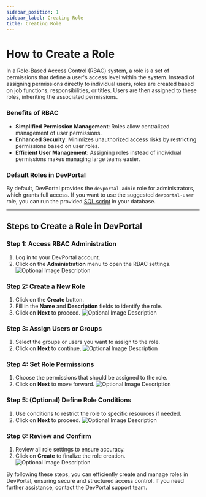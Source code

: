 ```yaml
---
sidebar_position: 1
sidebar_label: Creating Role
title: Creating Role
---
```


# How to Create a Role

In a Role-Based Access Control (RBAC) system, a role is a set of permissions that define a user's access level within the system. Instead of assigning permissions directly to individual users, roles are created based on job functions, responsibilities, or titles. Users are then assigned to these roles, inheriting the associated permissions.

### Benefits of RBAC

- **Simplified Permission Management**: Roles allow centralized management of user permissions.
- **Enhanced Security**: Minimizes unauthorized access risks by restricting permissions based on user roles.
- **Efficient User Management**: Assigning roles instead of individual permissions makes managing large teams easier.

### Default Roles in DevPortal

By default, DevPortal provides the `devportal-admin` role for administrators, which grants full access. If you want to use the suggested `devportal-user` role, you can run the provided [SQL script](https://raw.githubusercontent.com/veecode-platform/support/gh-pages/references/devportal/rbac-user-default-role.sql) in your database.

---

## Steps to Create a Role in DevPortal

### Step 1: Access RBAC Administration

1. Log in to your DevPortal account.
2. Click on the **Administration** menu to open the RBAC settings.
![Optional Image Description](/img/rbac/1.png)

### Step 2: Create a New Role

1. Click on the **Create** button.
2. Fill in the **Name** and **Description** fields to identify the role.
3. Click on **Next** to proceed.
![Optional Image Description](/img/rbac/2.png)

### Step 3: Assign Users or Groups

1. Select the groups or users you want to assign to the role.
2. Click on **Next** to continue.
![Optional Image Description](/img/rbac/3.png)

### Step 4: Set Role Permissions

1. Choose the permissions that should be assigned to the role.
2. Click on **Next** to move forward.
![Optional Image Description](/img/rbac/4.png)

### Step 5: (Optional) Define Role Conditions

1. Use conditions to restrict the role to specific resources if needed.
2. Click on **Next** to proceed.
![Optional Image Description](/img/rbac/5.png)

### Step 6: Review and Confirm

1. Review all role settings to ensure accuracy.
2. Click on **Create** to finalize the role creation.
![Optional Image Description](/img/rbac/6.png)

By following these steps, you can efficiently create and manage roles in DevPortal, ensuring secure and structured access control. If you need further assistance, contact the DevPortal support team.